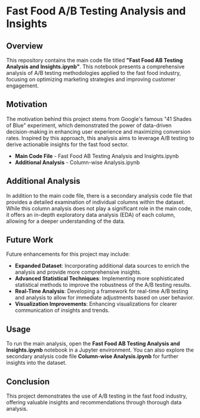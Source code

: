 # Fast Food A/B Testing Analysis and Insights

## Overview
This repository contains the main code file titled **"Fast Food AB Testing Analysis and Insights.ipynb"**. This notebook presents a comprehensive analysis of A/B testing methodologies applied to the fast food industry, focusing on optimizing marketing strategies and improving customer engagement.

## Motivation
The motivation behind this project stems from Google's famous "41 Shades of Blue" experiment, which demonstrated the power of data-driven decision-making in enhancing user experience and maximizing conversion rates. Inspired by this approach, this analysis aims to leverage A/B testing to derive actionable insights for the fast food sector.

- **Main Code File** - Fast Food AB Testing Analysis and Insights.ipynb
- **Additional Analysis** - Column-wise Analysis.ipynb

## Additional Analysis
In addition to the main code file, there is a secondary analysis code file that provides a detailed examination of individual columns within the dataset. While this column analysis does not play a significant role in the main code, it offers an in-depth exploratory data analysis (EDA) of each column, allowing for a deeper understanding of the data.

## Future Work
Future enhancements for this project may include:
- **Expanded Dataset**: Incorporating additional data sources to enrich the analysis and provide more comprehensive insights.
- **Advanced Statistical Techniques**: Implementing more sophisticated statistical methods to improve the robustness of the A/B testing results.
- **Real-Time Analysis**: Developing a framework for real-time A/B testing and analysis to allow for immediate adjustments based on user behavior.
- **Visualization Improvements**: Enhancing visualizations for clearer communication of insights and trends.

## Usage
To run the main analysis, open the **Fast Food AB Testing Analysis and Insights.ipynb** notebook in a Jupyter environment. You can also explore the secondary analysis code file **Column-wise Analysis.ipynb** for further insights into the dataset.

## Conclusion
This project demonstrates the use of A/B testing in the fast food industry, offering valuable insights and recommendations through thorough data analysis.
